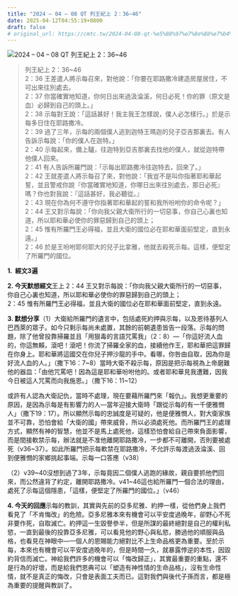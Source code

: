 ```yaml
---
title: "2024 – 04 – 08 QT 列王紀上 2：36~46"
date: 2025-04-12T04:55:19+0800
draft: false
# original_url: https://cmtc.tw/2024-04-08-qt-%e5%88%97%e7%8e%8b%e7%b4%80%e4%b8%8a-2%ef%bc%9a3646
---
```


![2024 – 04 – 08 QT 列王紀上 2：36~46](/images/qt.jpg  "2024 – 04 – 08 QT 列王紀上 2：36~46")

> 列王紀上 2：36~46  
> 2：36 王差遣人將示每召來，對他說：「你要在耶路撒冷建造房屋居住，不可出來往別處去。  
> 2：37 你當確實地知道，你何日出來過汲淪溪，何日必死！你的罪（原文是血）必歸到自己的頭上。」  
> 2：38 示每對王說：「這話甚好！我主我王怎樣說，僕人必怎樣行。」於是示每多日住在耶路撒冷。  
> 2：39 過了三年，示每的兩個僕人逃到迦特王瑪迦的兒子亞吉那裏去。有人告訴示每說：「你的僕人在迦特。」  
> 2：40 示每起來，備上驢，往迦特到亞吉那裏去找他的僕人，就從迦特帶他僕人回來。  
> 2：41 有人告訴所羅門說：「示每出耶路撒冷往迦特去，回來了。」  
> 2：42 王就差遣人將示每召了來，對他說：「我豈不是叫你指著耶和華起誓，並且警戒你說『你當確實地知道，你哪日出來往別處去，那日必死』嗎？你也對我說：『這話甚好，我必聽從。』  
> 2：43 現在你為何不遵守你指著耶和華起的誓和我所吩咐你的命令呢？」  
> 2：44 王又對示每說：「你向我父親大衛所行的一切惡事，你自己心裏也知道，所以耶和華必使你的罪惡歸到自己的頭上；  
> 2：45 惟有所羅門王必得福，並且大衛的國位必在耶和華面前堅定，直到永遠。」  
> 2：46 於是王吩咐耶何耶大的兒子比拿雅，他就去殺死示每。這樣，便堅定了所羅門的國位。

**1.  經文3遍**

**2. 今天默想經文**王上 2：44 王又對示每說：「你向我父親大衛所行的一切惡事，你自己心裏也知道，所以耶和華必使你的罪惡歸到自己的頭上；  
2：45 惟有所羅門王必得福，並且大衛的國位必在耶和華面前堅定，直到永遠。

**3. 默想分享**（1）大衛給所羅門的遺言中，包括處死約押與示每，以及恩待基列人巴西萊的眾子。如今只剩示每尚未處置，其餘的前朝遺患皆告一段落。示每的問題，除了他曾投靠掃羅並且「用狠毒的言語咒罵我」（2：8）—「你這好流人血的，你這無賴，滾吧！滾吧！你流了掃羅全家的血，接續他作王，耶和華把這罪歸在你身上。耶和華將這國交在你兒子押沙龍的手中。看哪，你咎由自取，因為你是好流人血的人。」（撒下16：7~8）當時大衛不殺示每，原因是把示每視為上帝磨難他的器皿：「由他咒罵吧！因為這是耶和華吩咐他的。或者耶和華見我遭難，因我今日被這人咒罵而向我施恩。」（撒下16：11~12）

或許有人認為大衛記仇，當時不處理，現在要藉所羅門來「報仇」。我想更重要的原因，是因為示每是有影響力的人—當年迎接大衛時「跟從示每的有一千便雅憫人」（撒下19：17）。所以顯然示每的忠誠度是可疑的，他是便雅憫人，對大衛家族並不可靠，恐怕會給「大衛的國」帶來威脅，所以必須處死他。而所羅門王的處理方式，顯然有神的智慧，他並不是馬上處死他，這樣恐怕會給自己帶來負面影響，而是間接軟禁示每，辦法就是不准他離開耶路撒冷，一步都不可離開，否則要被處死（v36~37）。如此所羅門把示每軟禁在耶路撒冷，不允許示每渡過汲淪溪、回到便雅憫的家鄉挑起事端。示每一口答應（v38）

（2）v39~40沒想到過了3年，示每竟因二個僕人逃跑的緣故，親自要抓他們回來，而公然違背了約定，離開耶路撒冷。v41~46這也給所羅門一個合法的理由，處死了示每這個隱患，「這樣，便堅定了所羅門的國位。」（v46）

**4. 今天的回應**示每的教訓，其實與先前的亞多尼雅、約押一樣，從他們身上我們看見了「不肯悔改」的危險。亞多尼雅本來有機會可以平安度過晚年，卻野心不死非要作死，自取滅亡。約押這一生毀譽參半，但是所謀的最終絕對是自己的權利私慾，一直到最後的投靠亞多尼雅，可以看見他的野心與私慾，勝過他的順服與品格，也看見在神眼中—一個人的恩賜能力絕對比不上生命品格更為重要。至於示每，本來也有機會可以平安度過晚年的，但是時間一久，就暴露悖逆的本性，因毀約背信而滅亡。神給我們許多的機會可以「悔改歸正」，其實最重要的重點，還不是行為的好壞，而是給我們恩典可以「塑造有神性情的生命品格」，沒有生命性情，就不是真正的悔改，只會是表面工夫而已。這對我們與後代子孫而言，都是極為重要的提醒與教訓了。